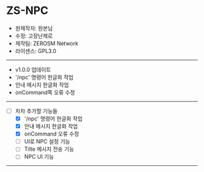 # ZS-NPC
- 원제작자: 원본님
- 수정: 고장난제로
- 제작팀: ZEROSM Network
- 라이센스: GPL3.0

----------------------------

 - v1.0.0 업데이트
  - '/npc' 명령어 한글화 작업
  - 안내 메시지 한글화 작업
  - onCommand쪽 오류 수정
 
----------------------------
 
 - [ ] 차차 추가할 기능들
    - [x] '/npc' 명령어 한글화 작업
    - [x] 안내 메시지 한글화 작업
    - [x] onCommand 오류 수정
    - [ ] UI로 NPC 설정 기능
    - [ ] Tilte 메시지 전송 기능
    - [ ] NPC UI 기능
 
 ----------------------------------
